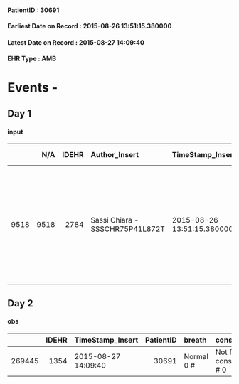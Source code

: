 
#### PatientID : 30691
#### Earliest Date on Record : 2015-08-26 13:51:15.380000
#### Latest Date on Record : 2015-08-27 14:09:40
#### EHR Type : AMB

# Events - 

## Day 1

#### input
|      |    N/A |   IDEHR | Author_Insert                   | TimeStamp_Insert           | EHRType   |   PatientID |   IDDigitalSignDocument | persone_vicine   |   Unnamed: 0_x.1 |   IDANAMNESI_SOCIALE | Patient   | FamigliaAltro   | Paziente_T   | FamigliaAltro_T   |   Non_Rilevabile_x.1 | Note_Non_Rilevabile_x.1   | opt_Problemi   | chk_contr_sintomi   | opt_paziente_a   | opt_famiglia_a   | opt_adeguatezza   | ds_note_ad                                                                                                                                        | opt_paziente_solo   | ds_note_con                                                                                       | opt_presente_assente   | Presenza_minori   | Caregiver_principale   | opt_capacita     | ds_familiari_coinv                       | opt_necessario   | opt_risorse_ec   | opt_paziente_psi   | opt_Ins_vol   | opt_paziente_ad   | opt_caregiver_ad   | opt_inv_civile            | Needs     | Domestic partnership    | Fragility                    | opt_famiglia_psi   |
|-----:|-------:|--------:|:--------------------------------|:---------------------------|:----------|------------:|------------------------:|:-----------------|-----------------:|---------------------:|:----------|:----------------|:-------------|:------------------|---------------------:|:--------------------------|:---------------|:--------------------|:-----------------|:-----------------|:------------------|:--------------------------------------------------------------------------------------------------------------------------------------------------|:--------------------|:--------------------------------------------------------------------------------------------------|:-----------------------|:------------------|:-----------------------|:-----------------|:-----------------------------------------|:-----------------|:-----------------|:-------------------|:--------------|:------------------|:-------------------|:--------------------------|:----------|:------------------------|:-----------------------------|:-------------------|
| 9518 |   9518 |    2784 | Sassi Chiara - SSSCHR75P41L872T | 2015-08-26 13:51:15.380000 | AMB       |       30691 |                  125599 | N/A              |             1249 |                  820 | Si#1      | Si#1            | No#0         | Si#1              |                    0 | NR                        | Si#1           | controllo sintomi#0 | Indefinite#2     | Congruenti#1     | Si#1              | La pz. vive presso il domicilio della figlia Mariateresa di 51 anni, coniugata, con un figlio di 21 anni. Il figlio Massimiliano vive a Seggiano. | No#0                | La pz. vive c/o il domicilio della figlia Mariateresa di 51 aa, coniugata con un figlio di 21 aa. | Presente#1             | No#0              | figlia Mariateresa     | Incrementabile#1 | figlio Massimiliano, che vive a Seggiano | No#0             | Adeguate#1       | No#0               | No#0          | Parziale#1        | Totale#2           | in fase di accertamento#2 | Clinici#0 | Figli#2;Altri parenti#3 | sovraccarico assistenziale#4 | No#0               |


## Day 2

#### obs
|        |   IDEHR | TimeStamp_Insert    |   PatientID | breath     | consolability           | body_language   | facial_expression           |
|-------:|--------:|:--------------------|------------:|:-----------|:------------------------|:----------------|:----------------------------|
| 269445 |    1354 | 2015-08-27 14:09:40 |       30691 | Normal 0 # | Not for consolation # 0 | Relaxed # 0     | Smiling or inexpressive # 0 |


